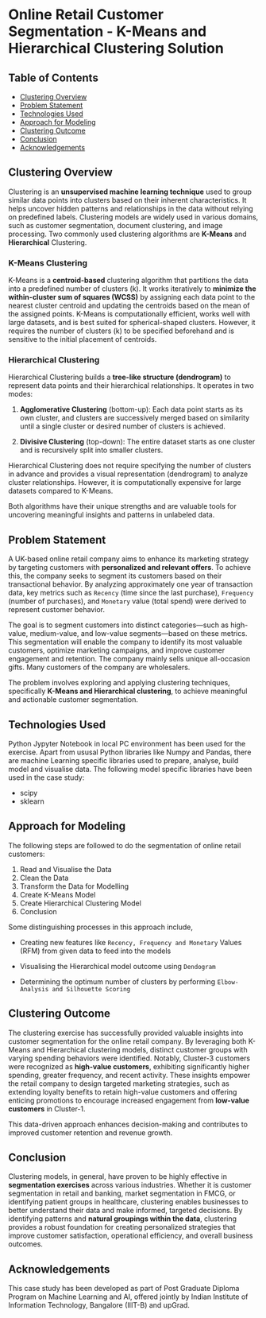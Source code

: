 # Online Retail Customer Segmentation - K-Means and Hierarchical Clustering Solution

## Table of Contents
* [Clustering Overview](#clustering-overview)
* [Problem Statement](#problem-statement)
* [Technologies Used](#technologies-used)
* [Approach for Modeling](#approach-for-modeling)
* [Clustering Outcome](#clustering-outcome)
* [Conclusion](#conclusion)
* [Acknowledgements](#acknowledgements)

## Clustering Overview

Clustering is an **unsupervised machine learning technique** used to group similar data points into clusters based on their inherent characteristics. It helps uncover hidden patterns and relationships in the data without relying on predefined labels. Clustering models are widely used in various domains, such as customer segmentation, document clustering, and image processing. Two commonly used clustering algorithms are **K-Means** and **Hierarchical** Clustering.

### K-Means Clustering

K-Means is a **centroid-based** clustering algorithm that partitions the data into a predefined number of clusters (k). It works iteratively to **minimize the within-cluster sum of squares (WCSS)** by assigning each data point to the nearest cluster centroid and updating the centroids based on the mean of the assigned points. K-Means is computationally efficient, works well with large datasets, and is best suited for spherical-shaped clusters. However, it requires the number of clusters (k) to be specified beforehand and is sensitive to the initial placement of centroids.

### Hierarchical Clustering

Hierarchical Clustering builds a **tree-like structure (dendrogram)** to represent data points and their hierarchical relationships. It operates in two modes:

1. **Agglomerative Clustering** (bottom-up): Each data point starts as its own cluster, and clusters are successively merged based on similarity until a single cluster or desired number of clusters is achieved.

2. **Divisive Clustering** (top-down): The entire dataset starts as one cluster and is recursively split into smaller clusters.

Hierarchical Clustering does not require specifying the number of clusters in advance and provides a visual representation (dendrogram) to analyze cluster relationships. However, it is computationally expensive for large datasets compared to K-Means.

Both algorithms have their unique strengths and are valuable tools for uncovering meaningful insights and patterns in unlabeled data.


## Problem Statement

A UK-based online retail company aims to enhance its marketing strategy by targeting customers with **personalized and relevant offers**. To achieve this, the company seeks to segment its customers based on their transactional behavior. By analyzing approximately one year of transaction data, key metrics such as `Recency` (time since the last purchase), `Frequency` (number of purchases), and `Monetary` value (total spend) were derived to represent customer behavior. 

The goal is to segment customers into distinct categories—such as high-value, medium-value, and low-value segments—based on these metrics. This segmentation will enable the company to identify its most valuable customers, optimize marketing campaigns, and improve customer engagement and retention. The company mainly sells unique all-occasion gifts. Many customers of the company are wholesalers.

The problem involves exploring and applying clustering techniques, specifically **K-Means and Hierarchical clustering**, to achieve meaningful and actionable customer segmentation.

## Technologies Used

Python Jypyter Notebook in local PC environment has been used for the exercise. Apart from ususal Python libraries like  Numpy and Pandas, there are machine Learning specific libraries used to prepare, analyse, build model and visualise data. The following model specific libraries have been used in the case study:

- scipy
- sklearn


## Approach for Modeling

The following steps are followed to do the segmentation of online retail customers:

1. Read and Visualise the Data
2. Clean the Data
3. Transform the Data for Modelling
4. Create K-Means Model
5. Create Hierarchical Clustering Model
6. Conclusion

Some distinguishing processes in this approach include,

- Creating new features like `Recency, Frequency and Monetary` Values (RFM) from given data to feed into the models

- Visualising the Hierarchical model outcome using `Dendogram`

- Determining the optimum number of clusters by performing `Elbow-Analysis and Silhouette Scoring`


## Clustering Outcome

The clustering exercise has successfully provided valuable insights into customer segmentation for the online retail company. By leveraging both K-Means and Hierarchical clustering models, distinct customer groups with varying spending behaviors were identified. Notably, Cluster-3 customers were recognized as **high-value customers**, exhibiting significantly higher spending, greater frequency, and recent activity. These insights empower the retail company to design targeted marketing strategies, such as extending loyalty benefits to retain high-value customers and offering enticing promotions to encourage increased engagement from **low-value customers** in Cluster-1. 

This data-driven approach enhances decision-making and contributes to improved customer retention and revenue growth.


## Conclusion

Clustering models, in general, have proven to be highly effective in **segmentation exercises** across various industries. Whether it is customer segmentation in retail and banking, market segmentation in FMCG, or identifying patient groups in healthcare, clustering enables businesses to better understand their data and make informed, targeted decisions. By identifying patterns and **natural groupings within the data**, clustering provides a robust foundation for creating personalized strategies that improve customer satisfaction, operational efficiency, and overall business outcomes.


## Acknowledgements

This case study has been developed as part of Post Graduate Diploma Program on Machine Learning and AI, offered jointly by Indian Institute of Information Technology, Bangalore (IIIT-B) and upGrad.